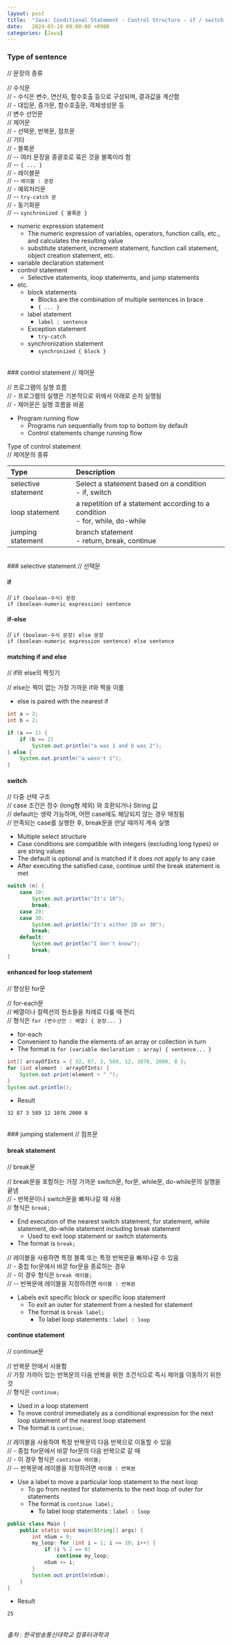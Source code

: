 ```yaml
---
layout: post
title:  "Java: Conditional Statement - Control Structure - if / switch / for / break / continue"
date:   2024-03-10 09:00:00 +0900
categories: [Java]
---
```


### Type of sentence   
// 문장의 종류   
   
// 수식문   
// - 수식은 변수, 연산자, 함수호출 등으로 구성되며, 결과값을 계산함   
// - 대입문, 증가문, 함수호출문, 객체생성문 등   
// 변수 선언문   
// 제어문   
// - 선택문, 반복문, 점프문   
// 기타   
// - 블록문   
// -- 여러 문장을 중괄호로 묶은 것을 블록이라 함   
// -- `{ ... }`   
// - 레이블문   
// -- `레이블 : 문장`   
// - 예외처리문   
// -- `try-catch 문`   
// - 동기화문   
// -- `synchronized { 블록문 }`   
- numeric expression statement   
  - The numeric expression of variables, operators, function calls, etc., and calculates the resulting value   
  - substitute statement, increment statement, function call statement, object creation statement, etc.   
- variable declaration statement   
- control statement   
  - Selective statements, loop statements, and jump statements   
- etc.   
  - block statements   
    - Blocks are the combination of multiple sentences in brace   
    - `{ ... }`   
  - label statement   
    - `label : sentence`   
  - Exception statement   
    - `try-catch`   
  - synchronization statement   
    - `synchronized { block }`   
   
<br />
### control statement   
// 제어문   
   
// 프로그램의 실행 흐름   
// - 프로그램의 실행은 기본적으로 위에서 아래로 순차 실행됨   
// - 제어문은 실행 흐름을 바꿈   
- Program running flow   
  - Programs run sequentially from top to bottom by default   
  - Control statements change running flow   
   
Type of control statement   
// 제어문의 종류   
   
|Type|Description|
|:---|:---|
|selective statement|Select a statement based on a condition<br />- if, switch|
|loop statement|a repetition of a statement according to a condition<br />- for, while, do-while|
|jumping statement|branch statement<br />- return, break, continue|
   
<br />
### selective statement   
// 선택문   
   
#### if   
   
// `if (boolean-수식) 문장`   
`if (boolean-numeric expression) sentence`   
   
#### if-else   
   
// `if (boolean-수식 문장) else 문장`   
`if (boolean-numeric expression sentence) else sentence`   
   
#### matching if and else   
// if와 else의 짝짓기   
   
// else는 짝이 없는 가장 가까운 if와 짝을 이룸   
- else is paired with the nearest if   
   
```java
int a = 2;
int b = 2;

if (a == 1) {
    if (b == 2)
        System.out.println("a was 1 and b was 2");
} else {
    System.out.println("a wasn't 1");
}
```
   
#### switch   
   
// 다중 선택 구조   
// case 조건은 정수 (long형 제외) 와 호환되거나 String 값   
// default는 생략 가능하며, 어떤 case에도 해당되지 않는 경우 매칭됨   
// 만족되는 case를 실행한 후, break문을 만날 때까지 계속 실행   
- Multiple select structure   
- Case conditions are compatible with integers (excluding long types) or are string values   
- The default is optional and is matched if it does not apply to any case   
- After executing the satisfied case, continue until the break statement is met   
   
```java
switch (n) {
    case 10:
        System.out.println("It's 10");
        break;
    case 20:
    case 30:
        System.out.println("It's either 20 or 30");
        break;
    default:
        System.out.println("I don't know");
        break;
}
```
   
#### enhanced for loop statement   
// 향상된 for문   
   
// for-each문   
// 배열이나 컬렉션의 원소들을 차례로 다룰 때 편리   
// 형식은 `for (변수선언 : 배열) { 문장... }`   
- for-each   
- Convenient to handle the elements of an array or collection in turn   
- The format is `for (variable declaration : array) { sentence... }`   
   
```java
int[] arrayOfInts = { 32, 87, 3, 589, 12, 1076, 2000, 8 };
for (int element : arrayOfInts) {
    System.out.print(element + " ");
}
System.out.println();
```
   
- Result   
   
```
32 87 3 589 12 1076 2000 8

```
   
<br />
### jumping statement   
// 점프문   
   
#### break statement   
// break문   
   
// break문을 포함하는 가장 가까운 switch문, for문, while문, do-while문의 실행을 끝냄   
// - 반복문이나 switch문을 빠져나갈 때 사용   
// 형식은 `break;`   
- End execution of the nearest switch statement, for statement, while statement, do-while statement including break statement   
  - Used to exit loop statement or switch statements   
- The format is `break;`   
   
// 레이블을 사용하면 특정 블록 또는 특정 반복문을 빠져나갈 수 있음   
// - 중첩 for문에서 바깥 for문을 종료하는 경우   
// - 이 경우 형식은 `break 레이블;`   
// -- 반복문에 레이블을 지정하려면 `레이블 : 반복분`   
- Labels exit specific block or specific loop statement   
  - To exit an outer for statement from a nested for statement   
  - The format is `break label;`   
    - To label loop statements : `label : loop`   
   
#### continue statement   
// continue문   
   
// 반복문 안에서 사용함   
// 가장 가까이 있는 반복문의 다음 반복을 위한 조건식으로 즉시 제어를 이동하기 위한 것   
// 형식은 `continue;`   
- Used in a loop statement   
- To move control immediately as a conditional expression for the next loop statement of the nearest loop statement   
- The format is `continue;`   
   
// 레이블을 사용하여 특정 반복문의 다음 반복으로 이동할 수 있음   
// - 중첩 for문에서 바깥 for문의 다음 반복으로 갈 때   
// - 이 경우 형식은 `continue 레이블;`   
// -- 반복문에 레이블을 지정하려면 `레이블 : 반복분`   
- Use a label to move a particular loop statement to the next loop   
  - To go from nested for statements to the next loop of outer for statements   
  - The format is `continue label;`   
    - To label loop statements : `label : loop`   
   
```java
public class Main {
    public static void main(String[] args) {
        int nSum = 0;
        my_loop: for (int i = 1; i <= 10; i++) {
            if (i % 2 == 0)
                continue my_loop;
            nSum += i;
        }
        System.out.println(nSum);
    }
}
```
   
- Result   
   
```
25
```
   
<br />
<cite>출처 : 한국방송통신대학교 컴퓨터과학과</cite>
